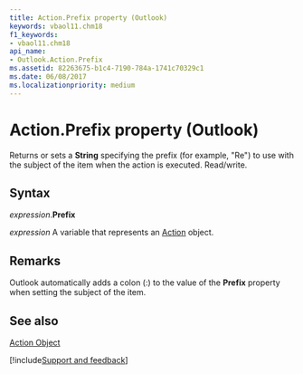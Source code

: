 ```yaml
---
title: Action.Prefix property (Outlook)
keywords: vbaol11.chm18
f1_keywords:
- vbaol11.chm18
api_name:
- Outlook.Action.Prefix
ms.assetid: 82263675-b1c4-7190-784a-1741c70329c1
ms.date: 06/08/2017
ms.localizationpriority: medium
---
```



# Action.Prefix property (Outlook)

Returns or sets a **String** specifying the prefix (for example, "Re") to use with the subject of the item when the action is executed. Read/write.


## Syntax

_expression_.**Prefix**

_expression_ A variable that represents an [Action](Outlook.Action.md) object.


## Remarks

Outlook automatically adds a colon (:) to the value of the **Prefix** property when setting the subject of the item.


## See also


[Action Object](Outlook.Action.md)

[!include[Support and feedback](~/includes/feedback-boilerplate.md)]